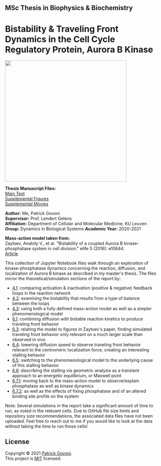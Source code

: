 ## MSc Thesis in Biophysics & Biochemistry 

# Bistability &amp; Traveling Front Dynamics in the Cell Cycle Regulatory Protein, Aurora B Kinase
<img src="https://user-images.githubusercontent.com/63123849/152151883-bbfadbf5-328c-4677-ad40-52597d72d078.png" width="400">

**Thesis Manuscript Files:** <br>
[Main Text](https://github.com/pgovoni21/ABKinase-bistability-traveling-front-dynamics/files/7978798/Govoni_MSc_thesis_main_text.pdf) <br>
[Supplemental Figures](https://github.com/pgovoni21/ABKinase-bistability-traveling-front-dynamics/files/7978800/Govoni_MSc_thesis_supp_figures.pdf) <br>
[Supplemental Movies](https://github.com/pgovoni21/ABKinase-bistability-traveling-front-dynamics/files/7987861/Govoni_MSc_thesis_supp_movies.zip)

**Author:** Me, Patrick Govoni <br>
**Supervisor:** Prof. Lendert Gelens <br>
**Affiliation:** Department of Cellular and Molecular Medicine, KU Leuven <br>
**Group:** Dynamics in Biological Systems
**Academic Year:** 2020-2021 

**Mass-action model taken from:** <br>
Zaytsev, Anatoly V., et al. "Bistability of a coupled Aurora B kinase-phosphatase system in cell division." elife 5 (2016): e10644. <br>
[Article](https://github.com/pgovoni21/ABKinase-bistability-traveling-front-dynamics/files/7978806/Zaytsev.-.AB.kin-PP.cell.division.bistability.pdf)

This collection of Jupyter Notebook files walk through an exploration of kinase-phosphatase dynamics concerning the reaction, diffusion, and localization of Aurora B kinase as described in my master's thesis. The files mirror the theoretical/simulation sections of the report by:

- [4.1](https://nbviewer.org/github/pgovoni21/ABKinase-bistability-traveling-front-dynamics/blob/main/4_1_activation_inactivation.ipynb): comparing activation & inactivation (positive & negative) feedback loops in the reaction network
- [4.2](https://nbviewer.org/github/pgovoni21/ABKinase-bistability-traveling-front-dynamics/blob/main/4_2_bistability.ipynb): examining the bistability that results from a type of balance between the loops
- [4.3](https://nbviewer.org/github/pgovoni21/ABKinase-bistability-traveling-front-dynamics/blob/main/4_3_phenomenological_model.ipynb): using both a fully defined mass-action model as well as a simpler phenomenological model
- [6.1](https://nbviewer.org/github/pgovoni21/ABKinase-bistability-traveling-front-dynamics/blob/main/6_1_diffusion_traveling_fronts.ipynb): combining diffusion with bistable reaction kinetics to produce traveling front behavior
- [6.3](https://nbviewer.org/github/pgovoni21/ABKinase-bistability-traveling-front-dynamics/blob/main/6_3_traveling_fronts_mass_action_model_biological_diffusion_speed.ipynb): relating the model to figures in Zaytsev's paper, finding simulated traveling front behavior only relevant on a much larger scale than observed in vivo
- [6.4](https://nbviewer.org/github/pgovoni21/ABKinase-bistability-traveling-front-dynamics/blob/main/6_4_traveling_fronts_mass_action_model_reduced_diffusion_speed.ipynb): lowering diffusion speed to observe traveling front behavior relevant to the centromeric localization force, creating an interesting stalling behavior
- [6.5](https://nbviewer.org/github/pgovoni21/ABKinase-bistability-traveling-front-dynamics/blob/main/6_5_traveling_fronts_phenomenological_model.ipynb): switching to the phenomenological model to the underlying cause of this stalling behavior
- [6.6](https://nbviewer.org/github/pgovoni21/ABKinase-bistability-traveling-front-dynamics/blob/main/6_6_geometric_analysis_maxwell_point_phenomenological_model.ipynb): describing the stalling via geometric analysis as a transient approach to an energetic equilibrium, or Maxwell point
- [6.7.1](https://nbviewer.org/github/pgovoni21/ABKinase-bistability-traveling-front-dynamics/blob/main/6_7_1_dynamic_kinase_ppase-mass_action_model.ipynb): moving back to the mass-action model to observe/explain phosphatase as well as kinase dynamics
- [6.7.2](https://nbviewer.org/github/pgovoni21/ABKinase-bistability-traveling-front-dynamics/blob/main/6_7_2_dynamic_kinase_ppase-mass_action_model.ipynb): as well as the effects of fixing phosphatase and of an altered binding site profile on the system

Note: Several simulations in the report take a significant amount of time to run, as noted in the relevant cells. Due to GitHub file size limits and repository size recommendations, the associated data files have not been uploaded. Feel free to reach out to me if you would like to look at the data without taking the time to run those cells!

## License

Copyright © 2021 [Patrick Govoni](https://github.com/pgovoni21). <br />
This project is [MIT](https://github.com/pgovoni21/ABKinase-bistability-traveling-front-dynamics/blob/main/LICENSE) licensed.

